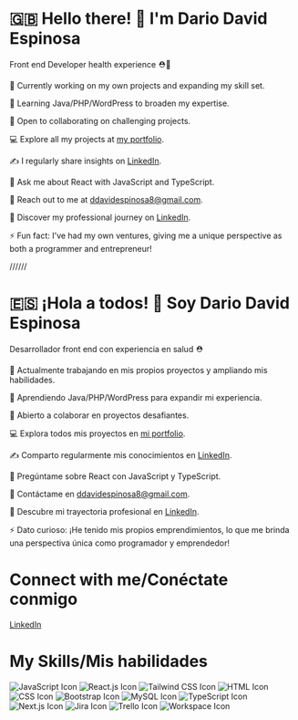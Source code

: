 # 🇬🇧 Hello there! 👋 I'm Dario David Espinosa

Front end Developer health experience ⛑️💫

🚀 Currently working on my own projects and expanding my skill set.

🌱 Learning Java/PHP/WordPress to broaden my expertise.

🤝 Open to collaborating on challenging projects.

💻 Explore all my projects at [my portfolio](https://myprofile-delta-roan.vercel.app/#portfolio).

✍️ I regularly share insights on [LinkedIn](https://www.linkedin.com/in/dar%C3%ADo-david-espinosa-b50972258/).

💬 Ask me about React with JavaScript and TypeScript.

📧 Reach out to me at ddavidespinosa8@gmail.com.

📄 Discover my professional journey on [LinkedIn](https://www.linkedin.com/in/dar%C3%ADo-david-espinosa-b50972258/).

⚡ Fun fact: I've had my own ventures, giving me a unique perspective as both a programmer and entrepreneur!

//////

# 🇪🇸 ¡Hola a todos! 👋 Soy Dario David Espinosa

Desarrollador front end con experiencia en salud ⛑️

🚀 Actualmente trabajando en mis propios proyectos y ampliando mis habilidades.

🌱 Aprendiendo Java/PHP/WordPress para expandir mi experiencia.

🤝 Abierto a colaborar en proyectos desafiantes.

💻 Explora todos mis proyectos en [mi portfolio](https://myprofile-delta-roan.vercel.app/#portfolio).

✍️ Comparto regularmente mis conocimientos en [LinkedIn](https://www.linkedin.com/in/dar%C3%ADo-david-espinosa-b50972258/).

💬 Pregúntame sobre React con JavaScript y TypeScript.

📧 Contáctame en ddavidespinosa8@gmail.com.

📄 Descubre mi trayectoria profesional en [LinkedIn](https://www.linkedin.com/in/dar%C3%ADo-david-espinosa-b50972258/).

⚡ Dato curioso: ¡He tenido mis propios emprendimientos, lo que me brinda una perspectiva única como programador y emprendedor!

# Connect with me/Conéctate conmigo

[LinkedIn](https://www.linkedin.com/in/dar%C3%ADo-david-espinosa-b50972258/)

# My Skills/Mis habilidades

![JavaScript Icon](https://img.icons8.com/color/48/000000/javascript.png) ![React.js Icon](https://img.icons8.com/ultraviolet/40/000000/react.png) ![Tailwind CSS Icon](https://img.icons8.com/color/48/000000/tailwind-css.png) ![HTML Icon](https://img.icons8.com/color/48/000000/html-5.png) ![CSS Icon](https://img.icons8.com/color/48/000000/css3.png) ![Bootstrap Icon](https://img.icons8.com/color/48/000000/bootstrap.png) ![MySQL Icon](https://img.icons8.com/office/40/000000/mysql.png) ![TypeScript Icon](https://img.icons8.com/color/48/000000/typescript.png) ![Next.js Icon](https://img.icons8.com/office/40/000000/react.png) ![Jira Icon](https://img.icons8.com/color/48/000000/jira.png) ![Trello Icon](https://img.icons8.com/color/48/000000/trello.png) ![Workspace Icon](https://img.icons8.com/color/48/000000/office-desk.png)

